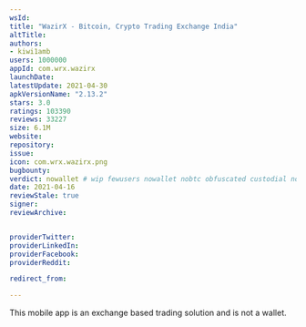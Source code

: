 ```yaml
---
wsId: 
title: "WazirX - Bitcoin, Crypto Trading Exchange India"
altTitle: 
authors:
- kiwi1amb
users: 1000000
appId: com.wrx.wazirx
launchDate: 
latestUpdate: 2021-04-30
apkVersionName: "2.13.2"
stars: 3.0
ratings: 103390
reviews: 33227
size: 6.1M
website: 
repository: 
issue: 
icon: com.wrx.wazirx.png
bugbounty: 
verdict: nowallet # wip fewusers nowallet nobtc obfuscated custodial nosource nonverifiable reproducible bounty defunct
date: 2021-04-16
reviewStale: true
signer: 
reviewArchive:


providerTwitter: 
providerLinkedIn: 
providerFacebook: 
providerReddit: 

redirect_from:

---
```



This mobile app is an exchange based trading solution and is not a wallet.
